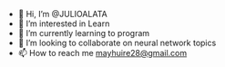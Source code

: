 - 👋 Hi, I’m @JULIOALATA
- 👀 I’m interested in Learn
- 🌱 I’m currently learning to program
- 💞️ I’m looking to collaborate on neural network topics
- 📫 How to reach me mayhuire28@gmail.com

<!---
JULIOALATA/JULIOALATA is a ✨ special ✨ repository because its `README.md` (this file) appears on your GitHub profile.
You can click the Preview link to take a look at your changes.
--->
